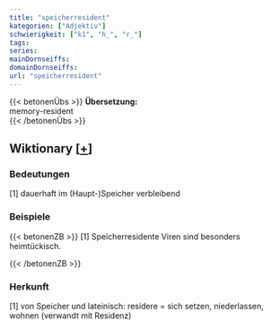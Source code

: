```yaml
---
title: "speicherresident"
kategorien: ["Adjektiv"]
schwierigkeit: ["k1", "h_", "r_"]
tags:
series:
mainDornseiffs:
domainDornseiffs:
url: "speicherresident"
---
```


{{< betonenÜbs >}}
**Übersetzung:**  
memory-resident  
{{< /betonenÜbs >}}

## Wiktionary [[+](https://de.wiktionary.org/wiki/speicherresident)]

### Bedeutungen
[1] dauerhaft im (Haupt-)Speicher verbleibend  

### Beispiele
{{< betonenZB >}}
[1] Speicherresidente Viren sind besonders heimtückisch.  

{{< /betonenZB >}}
### Herkunft
[1] von Speicher und lateinisch: resídere = sich setzen, niederlassen, wohnen (verwandt mit Residenz)  


